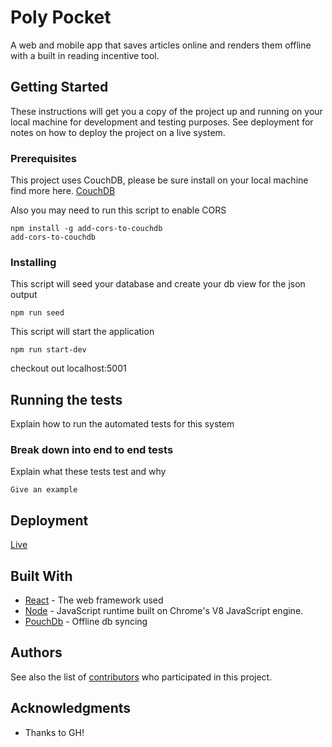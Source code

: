 # Poly Pocket

A web and mobile app that saves articles online and renders them offline with a built in reading incentive tool.

## Getting Started

These instructions will get you a copy of the project up and running on your local machine for development and testing purposes. See deployment for notes on how to deploy the project on a live system.

### Prerequisites

This project uses CouchDB, please be sure install on your local machine
find more here. [CouchDB](http://couchdb.apache.org)

Also you may need to run this script to enable CORS

```
npm install -g add-cors-to-couchdb
add-cors-to-couchdb
```

### Installing

This script will seed your database and create your db view for the json output

```
npm run seed
```

This script will start the application

```
npm run start-dev
```

checkout out localhost:5001

## Running the tests

Explain how to run the automated tests for this system

### Break down into end to end tests

Explain what these tests test and why

```
Give an example
```

## Deployment

[Live](https://git.heroku.com/polly-pocket.git)

## Built With

* [React](https://reactjs.org) - The web framework used
* [Node](https://nodejs.org/en/) - JavaScript runtime built on Chrome's V8 JavaScript engine.
* [PouchDb](https://pouchdb.com) - Offline db syncing

## Authors

See also the list of [contributors](https://github.com/orgs/teenage-soup-for-the-chicken-soul/people) who participated in this project.

## Acknowledgments

* Thanks to GH!
